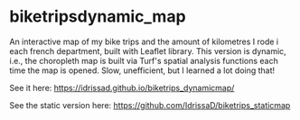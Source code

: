 # biketripsdynamic_map

An interactive map of my bike trips and the amount of kilometres I rode i each french department, built with Leaflet library. This version is dynamic, i.e., the choropleth map is built via Turf's spatial analysis functions each time the map is opened. Slow, unefficient, but I learned a lot doing that!

See it here: https://idrissad.github.io/biketrips_dynamicmap/

See the static version here: https://github.com/IdrissaD/biketrips_staticmap
